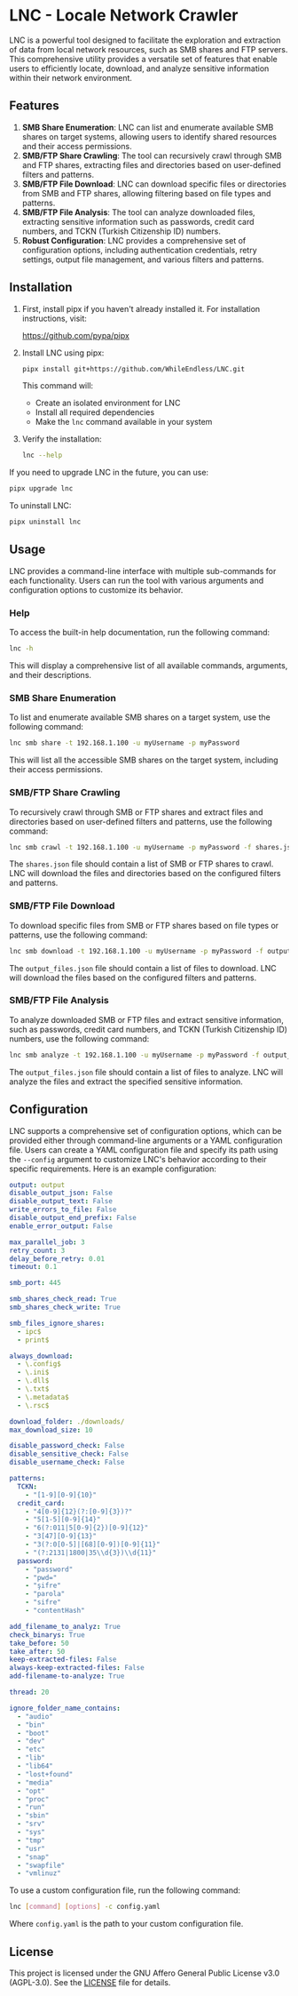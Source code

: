 # LNC - Locale Network Crawler

LNC is a powerful tool designed to facilitate the exploration and extraction of data from local network resources, such as SMB shares and FTP servers. This comprehensive utility provides a versatile set of features that enable users to efficiently locate, download, and analyze sensitive information within their network environment.

## Features

1. **SMB Share Enumeration**: LNC can list and enumerate available SMB shares on target systems, allowing users to identify shared resources and their access permissions.
2. **SMB/FTP Share Crawling**: The tool can recursively crawl through SMB and FTP shares, extracting files and directories based on user-defined filters and patterns.
3. **SMB/FTP File Download**: LNC can download specific files or directories from SMB and FTP shares, allowing filtering based on file types and patterns.
4. **SMB/FTP File Analysis**: The tool can analyze downloaded files, extracting sensitive information such as passwords, credit card numbers, and TCKN (Turkish Citizenship ID) numbers.
5. **Robust Configuration**: LNC provides a comprehensive set of configuration options, including authentication credentials, retry settings, output file management, and various filters and patterns.

## Installation

1. First, install pipx if you haven't already installed it. For installation instructions, visit:
   
   https://github.com/pypa/pipx

2. Install LNC using pipx:

   ```bash
   pipx install git+https://github.com/WhileEndless/LNC.git
   ```

   This command will:
   - Create an isolated environment for LNC
   - Install all required dependencies
   - Make the `lnc` command available in your system

3. Verify the installation:

   ```bash
   lnc --help
   ```

If you need to upgrade LNC in the future, you can use:

```bash
pipx upgrade lnc
```

To uninstall LNC:

```bash
pipx uninstall lnc
```

## Usage

LNC provides a command-line interface with multiple sub-commands for each functionality. Users can run the tool with various arguments and configuration options to customize its behavior.

### Help

To access the built-in help documentation, run the following command:

   ```bash
   lnc -h
   ```

This will display a comprehensive list of all available commands, arguments, and their descriptions.

### SMB Share Enumeration

To list and enumerate available SMB shares on a target system, use the following command:

   ```bash
   lnc smb share -t 192.168.1.100 -u myUsername -p myPassword
   ```

This will list all the accessible SMB shares on the target system, including their access permissions.

### SMB/FTP Share Crawling

To recursively crawl through SMB or FTP shares and extract files and directories based on user-defined filters and patterns, use the following command:

   ```bash
   lnc smb crawl -t 192.168.1.100 -u myUsername -p myPassword -f shares.json
   ```

The `shares.json` file should contain a list of SMB or FTP shares to crawl. LNC will download the files and directories based on the configured filters and patterns.

### SMB/FTP File Download

To download specific files from SMB or FTP shares based on file types or patterns, use the following command:

   ```bash
   lnc smb download -t 192.168.1.100 -u myUsername -p myPassword -f output_files.json
   ```

The `output_files.json` file should contain a list of files to download. LNC will download the files based on the configured filters and patterns.

### SMB/FTP File Analysis

To analyze downloaded SMB or FTP files and extract sensitive information, such as passwords, credit card numbers, and TCKN (Turkish Citizenship ID) numbers, use the following command:

   ```bash
   lnc smb analyze -t 192.168.1.100 -u myUsername -p myPassword -f output_files.json
   ```

The `output_files.json` file should contain a list of files to analyze. LNC will analyze the files and extract the specified sensitive information.

## Configuration

LNC supports a comprehensive set of configuration options, which can be provided either through command-line arguments or a YAML configuration file. Users can create a YAML configuration file and specify its path using the `--config` argument to customize LNC's behavior according to their specific requirements. Here is an example configuration:

```yaml
output: output
disable_output_json: False
disable_output_text: False
write_errors_to_file: False
disable_output_end_prefix: False
enable_error_output: False

max_parallel_job: 3
retry_count: 3
delay_before_retry: 0.01
timeout: 0.1

smb_port: 445

smb_shares_check_read: True
smb_shares_check_write: True

smb_files_ignore_shares:
  - ipc$
  - print$

always_download:
  - \.config$
  - \.ini$
  - \.dll$
  - \.txt$
  - \.metadata$
  - \.rsc$

download_folder: ./downloads/
max_download_size: 10

disable_password_check: False
disable_sensitive_check: False
disable_username_check: False

patterns:
  TCKN:
    - "[1-9][0-9]{10}"
  credit_card:
    - "4[0-9]{12}(?:[0-9]{3})?"
    - "5[1-5][0-9]{14}"
    - "6(?:011|5[0-9]{2})[0-9]{12}"
    - "3[47][0-9]{13}"
    - "3(?:0[0-5]|[68][0-9])[0-9]{11}"
    - "(?:2131|1800|35\\d{3})\\d{11}"
  password:
    - "password"
    - "pwd="
    - "şifre"
    - "parola"
    - "sifre"
    - "contentHash"

add_filename_to_analyz: True
check_binarys: True
take_before: 50
take_after: 50
keep-extracted-files: False
always-keep-extracted-files: False
add-filename-to-analyze: True

thread: 20

ignore_folder_name_contains:
  - "audio"
  - "bin"
  - "boot"
  - "dev"
  - "etc"
  - "lib"
  - "lib64"
  - "lost+found"
  - "media"
  - "opt"
  - "proc"
  - "run"
  - "sbin"
  - "srv"
  - "sys"
  - "tmp"
  - "usr"
  - "snap"
  - "swapfile"
  - "vmlinuz"
```

To use a custom configuration file, run the following command:

   ```bash
   lnc [command] [options] -c config.yaml
   ```

Where `config.yaml` is the path to your custom configuration file.

## License

This project is licensed under the GNU Affero General Public License v3.0 (AGPL-3.0). See the [LICENSE](LICENSE) file for details.